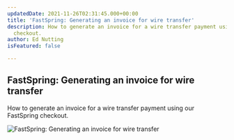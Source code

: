 ```yaml
---
updatedDate: 2021-11-26T02:31:45.000+00:00
title: 'FastSpring: Generating an invoice for wire transfer'
description: How to generate an invoice for a wire transfer payment using our FastSpring
  checkout.
author: Ed Nutting
isFeatured: false

---
```

## FastSpring: Generating an invoice for wire transfer

How to generate an invoice for a wire transfer payment using our FastSpring checkout.

![FastSpring: Generating an invoice for wire transfer](https://www.youtube.com/watch?v=QeLzqigusHw)